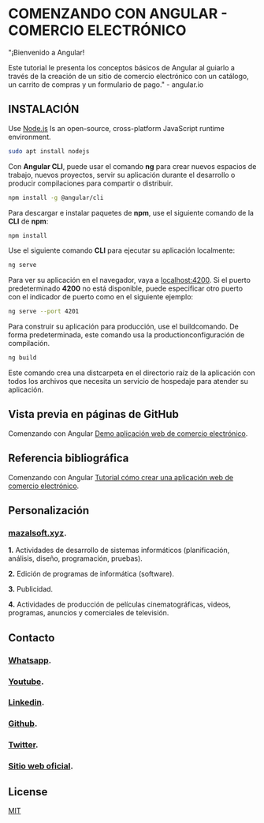 # COMENZANDO CON ANGULAR - COMERCIO ELECTRÓNICO

"¡Bienvenido a Angular!

Este tutorial le presenta los conceptos básicos de Angular al guiarlo a través de la creación de un sitio de comercio electrónico con un catálogo, un carrito de compras y un formulario de pago." - angular.io

## INSTALACIÓN

Use [Node.js](https://nodejs.org/en) Is an open-source, cross-platform JavaScript runtime environment.

```bash
sudo apt install nodejs
```

Con **Angular CLI**, puede usar el comando **ng** para crear nuevos espacios de trabajo, nuevos proyectos, servir su aplicación durante el desarrollo o producir compilaciones para compartir o distribuir.

```bash
npm install -g @angular/cli
```
Para descargar e instalar paquetes de **npm**, use el siguiente comando de la **CLI** de **npm**:

```bash
npm install
```
Use el siguiente comando **CLI** para ejecutar su aplicación localmente:

```bash
ng serve
```

Para ver su aplicación en el navegador, vaya a [localhost:4200](http://localhost:4200/). Si el puerto predeterminado **4200** no está disponible, puede especificar otro puerto con el indicador de puerto como en el siguiente ejemplo:

```bash
ng serve --port 4201
```
Para construir su aplicación para producción, use el buildcomando. De forma predeterminada, este comando usa la productionconfiguración de compilación.

```bash
ng build
```

Este comando crea una distcarpeta en el directorio raíz de la aplicación con todos los archivos que necesita un servicio de hospedaje para atender su aplicación.

## Vista previa en páginas de GitHub

Comenzando con Angular [Demo aplicación web de comercio electrónico](https://mazalsoftllc.github.io/comercio-electronico-angular/).


## Referencia bibliográfica

Comenzando con Angular [Tutorial cómo crear una aplicación web de comercio electrónico](https://angular.io/start).

## Personalización

### [mazalsoft.xyz](https://mazalsoft.xyz).

**1.** Actividades de desarrollo de sistemas informáticos (planificación, análisis, diseño, programación, pruebas).

**2.** Edición de programas de informática (software).

**3.** Publicidad.

**4.** Actividades de producción de películas cinematográficas, videos, programas, anuncios y comerciales de televisión.

## Contacto

### [Whatsapp](https://api.whatsapp.com/send?phone=573153774638&text=Hola%2C%20deseo%20seguir%20aprendiendo%20Angular%2C%20por%20favor%20me%20brindas%20informaci%C3%B3n%20de%20un%20curso%20en%20espa%C3%B1ol.).

### [Youtube](https://www.youtube.com/@mazalsoftllc).

### [Linkedin](https://www.linkedin.com/in/mazalsoft/).

### [Github](https://github.com/mazalsoftllc).

### [Twitter](https://twitter.com/mazalsoftllc).

### [Sitio web oficial](https://www.mazalsoft.xyz).

## License

[MIT](https://choosealicense.com/licenses/mit/)
